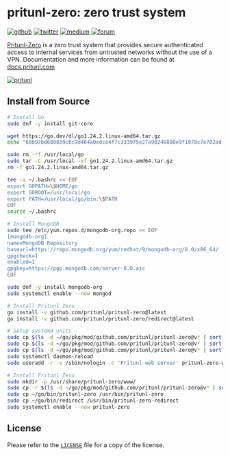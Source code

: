 # pritunl-zero: zero trust system

[![github](https://img.shields.io/badge/github-pritunl-11bdc2.svg?style=flat)](https://github.com/pritunl)
[![twitter](https://img.shields.io/badge/twitter-pritunl-55acee.svg?style=flat)](https://twitter.com/pritunl)
[![medium](https://img.shields.io/badge/medium-pritunl-b32b2b.svg?style=flat)](https://pritunl.medium.com)
[![forum](https://img.shields.io/badge/discussion-forum-ffffff.svg?style=flat)](https://forum.pritunl.com)

[Pritunl-Zero](https://zero.pritunl.com) is a zero trust system
that provides secure authenticated access to internal services from untrusted
networks without the use of a VPN. Documentation and more information can be
found at [docs.pritunl.com](https://docs.pritunl.com/kb/zero)

[![pritunl](img/logo_code.png)](https://docs.pritunl.com/kb/zero)

## Install from Source

```bash
# Install Go
sudo dnf -y install git-core

wget https://go.dev/dl/go1.24.2.linux-amd64.tar.gz
echo "68097bd680839cbc9d464a0edce4f7c333975e27a90246890e9f1078c7e702ad go1.24.2.linux-amd64.tar.gz" | sha256sum -c -

sudo rm -rf /usr/local/go
sudo tar -C /usr/local -xf go1.24.2.linux-amd64.tar.gz
rm -f go1.24.2.linux-amd64.tar.gz

tee -a ~/.bashrc << EOF
export GOPATH=\$HOME/go
export GOROOT=/usr/local/go
export PATH=/usr/local/go/bin:\$PATH
EOF
source ~/.bashrc

# Install MongoDB
sudo tee /etc/yum.repos.d/mongodb-org.repo << EOF
[mongodb-org]
name=MongoDB Repository
baseurl=https://repo.mongodb.org/yum/redhat/9/mongodb-org/8.0/x86_64/
gpgcheck=1
enabled=1
gpgkey=https://pgp.mongodb.com/server-8.0.asc
EOF

sudo dnf -y install mongodb-org
sudo systemctl enable --now mongod

# Install Pritunl Zero
go install -v github.com/pritunl/pritunl-zero@latest
go install -v github.com/pritunl/pritunl-zero/redirect@latest

# Setup systemd units
sudo cp $(ls -d ~/go/pkg/mod/github.com/pritunl/pritunl-zero@v* | sort -V | tail -n 1)/tools/pritunl-zero.service /etc/systemd/system/
sudo cp $(ls -d ~/go/pkg/mod/github.com/pritunl/pritunl-zero@v* | sort -V | tail -n 1)/tools/pritunl-zero-redirect.socket /etc/systemd/system/
sudo cp $(ls -d ~/go/pkg/mod/github.com/pritunl/pritunl-zero@v* | sort -V | tail -n 1)/tools/pritunl-zero-redirect.service /etc/systemd/system/
sudo systemctl daemon-reload
sudo useradd -r -s /sbin/nologin -c 'Pritunl web server' pritunl-zero-web

# Install Pritunl Zero
sudo mkdir -p /usr/share/pritunl-zero/www/
sudo cp -r $(ls -d ~/go/pkg/mod/github.com/pritunl/pritunl-zero@v* | sort -V | tail -n 1)/www/dist/. /usr/share/pritunl-zero/www/
sudo cp ~/go/bin/pritunl-zero /usr/bin/pritunl-zero
sudo cp ~/go/bin/redirect /usr/bin/pritunl-zero-redirect
sudo systemctl enable --now pritunl-zero
```

## License

Please refer to the [`LICENSE`](LICENSE) file for a copy of the license.
